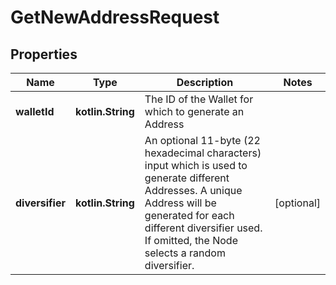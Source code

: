 
# GetNewAddressRequest

## Properties
Name | Type | Description | Notes
------------ | ------------- | ------------- | -------------
**walletId** | **kotlin.String** | The ID of the Wallet for which to generate an Address | 
**diversifier** | **kotlin.String** | An optional 11-byte (22 hexadecimal characters) input which is used to generate different Addresses. A unique Address will be generated for each different diversifier used. If omitted, the Node selects a random diversifier. |  [optional]



